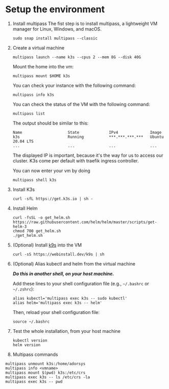 # Setup the environment

1. Install multipass
   The fist step is to install multipass, a lightweight VM manager for Linux, Windows, and macOS.

   ```shell
   sudo snap install multipass --classic
   ```

2. Create a virtual machine

   ```shell
   multipass launch --name k3s --cpus 2 --mem 8G --disk 40G
   ```
   Mount the home into the vm:
   ```shell
   multipass mount $HOME k3s
   ```
   
   You can check your instance with the following command:
   ```shell
   multipass info k3s
   ```

   You can check the status of the VM with the following command:

   ```shell
   multipass list
   ```
   The output should be similar to this:

   ```shell
   Name                    State             IPv4              Image
   k3s                     Running           ***.***.***.***   Ubuntu 20.04 LTS
   ...                     ...               ...               ... 
   ```
   The displayed IP is important, because it's the way for us to access our cluster. K3s come per default with traefik
   ingress controller.

   You can now enter your vm by doing
   ```shell
   multipass shell k3s
   ```

3. Install K3s

   ```shell
   curl -sfL https://get.k3s.io | sh -
   ```

4. Install Helm
   ```shell
   curl -fsSL -o get_helm.sh https://raw.githubusercontent.com/helm/helm/master/scripts/get-helm-3
   chmod 700 get_helm.sh
   ./get_helm.sh
   ```

5. (Optional) Install [k9s](https://k9scli.io/) into the VM
   ```shell
   curl -sS https://webinstall.dev/k9s | sh
   ```

6. (Optional) Alias kubectl and helm from the virtual machine

   **_Do this in another shell, on your host machine._**

   Add these lines to your shell configuration file (e.g., `~/.bashrc` or `~/.zshrc`):
   ```shell
   alias kubectl='multipass exec k3s -- sudo kubectl'
   alias helm='multipass exec k3s -- helm'
   ```

   Then, reload your shell configuration file:
    ```shell
   source ~/.bashrc
   ```
   
7. Test the whole installation, from your host machine
   ```shell
   kubectl version
   helm version
   ```
8. Multipass commands
```
multipass unmount k3s:/home/adorsys 
multipass info <vmname>
multipass mount $(pwd) k3s:/etc/crs 
multipass exec k3s -- ls /etc/crs -la
multipass exec k3s -- pwd
```
